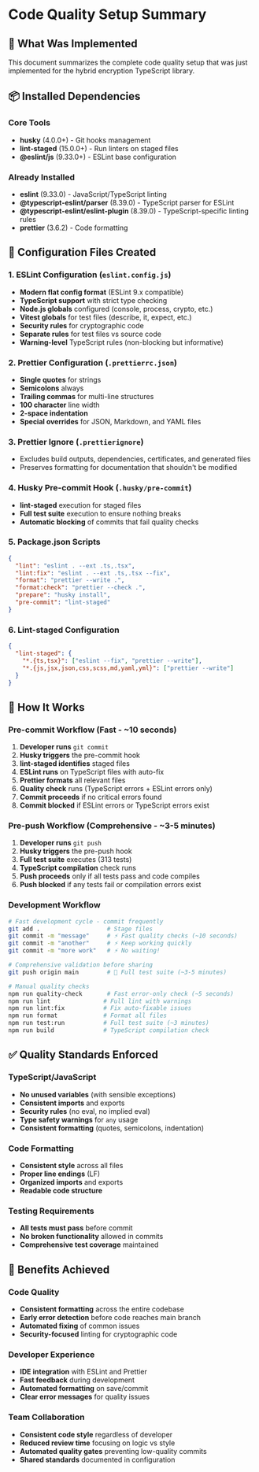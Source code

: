 # Code Quality Setup Summary

## 🎯 What Was Implemented

This document summarizes the complete code quality setup that was just
implemented for the hybrid encryption TypeScript library.

## 📦 Installed Dependencies

### Core Tools

- **husky** (4.0.0+) - Git hooks management
- **lint-staged** (15.0.0+) - Run linters on staged files
- **@eslint/js** (9.33.0+) - ESLint base configuration

### Already Installed

- **eslint** (9.33.0) - JavaScript/TypeScript linting
- **@typescript-eslint/parser** (8.39.0) - TypeScript parser for ESLint
- **@typescript-eslint/eslint-plugin** (8.39.0) - TypeScript-specific linting
  rules
- **prettier** (3.6.2) - Code formatting

## 🔧 Configuration Files Created

### 1. ESLint Configuration (`eslint.config.js`)

- **Modern flat config format** (ESLint 9.x compatible)
- **TypeScript support** with strict type checking
- **Node.js globals** configured (console, process, crypto, etc.)
- **Vitest globals** for test files (describe, it, expect, etc.)
- **Security rules** for cryptographic code
- **Separate rules** for test files vs source code
- **Warning-level** TypeScript rules (non-blocking but informative)

### 2. Prettier Configuration (`.prettierrc.json`)

- **Single quotes** for strings
- **Semicolons** always
- **Trailing commas** for multi-line structures
- **100 character** line width
- **2-space indentation**
- **Special overrides** for JSON, Markdown, and YAML files

### 3. Prettier Ignore (`.prettierignore`)

- Excludes build outputs, dependencies, certificates, and generated files
- Preserves formatting for documentation that shouldn't be modified

### 4. Husky Pre-commit Hook (`.husky/pre-commit`)

- **lint-staged** execution for staged files
- **Full test suite** execution to ensure nothing breaks
- **Automatic blocking** of commits that fail quality checks

### 5. Package.json Scripts

```json
{
  "lint": "eslint . --ext .ts,.tsx",
  "lint:fix": "eslint . --ext .ts,.tsx --fix",
  "format": "prettier --write .",
  "format:check": "prettier --check .",
  "prepare": "husky install",
  "pre-commit": "lint-staged"
}
```

### 6. Lint-staged Configuration

```json
{
  "lint-staged": {
    "*.{ts,tsx}": ["eslint --fix", "prettier --write"],
    "*.{js,jsx,json,css,scss,md,yaml,yml}": ["prettier --write"]
  }
}
```

## 🚀 How It Works

### Pre-commit Workflow (Fast - ~10 seconds)

1. **Developer runs** `git commit`
2. **Husky triggers** the pre-commit hook
3. **lint-staged identifies** staged files
4. **ESLint runs** on TypeScript files with auto-fix
5. **Prettier formats** all relevant files
6. **Quality check** runs (TypeScript errors + ESLint errors only)
7. **Commit proceeds** if no critical errors found
8. **Commit blocked** if ESLint errors or TypeScript errors exist

### Pre-push Workflow (Comprehensive - ~3-5 minutes)

1. **Developer runs** `git push`
2. **Husky triggers** the pre-push hook
3. **Full test suite** executes (313 tests)
4. **TypeScript compilation** check runs
5. **Push proceeds** only if all tests pass and code compiles
6. **Push blocked** if any tests fail or compilation errors exist

### Development Workflow

```bash
# Fast development cycle - commit frequently
git add .                   # Stage files
git commit -m "message"     # ⚡ Fast quality checks (~10 seconds)
git commit -m "another"     # ⚡ Keep working quickly
git commit -m "more work"   # ⚡ No waiting!

# Comprehensive validation before sharing
git push origin main        # 🧪 Full test suite (~3-5 minutes)

# Manual quality checks
npm run quality-check       # Fast error-only check (~5 seconds)
npm run lint               # Full lint with warnings
npm run lint:fix           # Fix auto-fixable issues
npm run format             # Format all files
npm run test:run           # Full test suite (~3 minutes)
npm run build              # TypeScript compilation check
```

## ✅ Quality Standards Enforced

### TypeScript/JavaScript

- **No unused variables** (with sensible exceptions)
- **Consistent imports** and exports
- **Security rules** (no eval, no implied eval)
- **Type safety warnings** for `any` usage
- **Consistent formatting** (quotes, semicolons, indentation)

### Code Formatting

- **Consistent style** across all files
- **Proper line endings** (LF)
- **Organized imports** and exports
- **Readable code structure**

### Testing Requirements

- **All tests must pass** before commit
- **No broken functionality** allowed in commits
- **Comprehensive test coverage** maintained

## 🎯 Benefits Achieved

### Code Quality

- **Consistent formatting** across the entire codebase
- **Early error detection** before code reaches main branch
- **Automated fixing** of common issues
- **Security-focused** linting for cryptographic code

### Developer Experience

- **IDE integration** with ESLint and Prettier
- **Fast feedback** during development
- **Automated formatting** on save/commit
- **Clear error messages** for quality issues

### Team Collaboration

- **Consistent code style** regardless of developer
- **Reduced review time** focusing on logic vs style
- **Automated quality gates** preventing low-quality commits
- **Shared standards** documented in configuration

